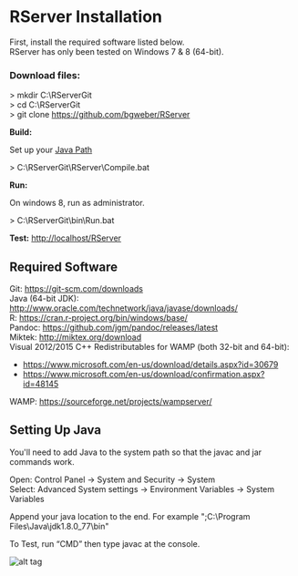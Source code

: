 # RServer Installation 

First, install the required software listed below. 
<br>RServer has only been tested on Windows 7 & 8 (64-bit).

### Download files: 

\> mkdir C:\RServerGit
<br>\> cd C:\RServerGit
<br>\> git clone https://github.com/bgweber/RServer

**Build:**

Set up your [Java Path](https://github.com/bgweber/RServer/blob/master/Setup.md#setting-up-java) 

\> C:\RServerGit\RServer\Compile.bat 

**Run:**

On windows 8, run as administrator. 

\> C:\RServerGit\bin\Run.bat 

**Test:** [http://localhost/RServer](http://localhost/RServer) 

## Required Software

Git: https://git-scm.com/downloads 
<br>Java (64-bit JDK): http://www.oracle.com/technetwork/java/javase/downloads/ 
<br>R: https://cran.r-project.org/bin/windows/base/
<br>Pandoc: https://github.com/jgm/pandoc/releases/latest  
Miktek: http://miktex.org/download      
Visual 2012/2015 C++ Redistributables for WAMP (both 32-bit and 64-bit): 
- https://www.microsoft.com/en-us/download/details.aspx?id=30679 
- https://www.microsoft.com/en-us/download/confirmation.aspx?id=48145 

WAMP: https://sourceforge.net/projects/wampserver/ 


## Setting Up Java

You'll need to add Java to the system path so that the javac and jar commands work. 

Open: Control Panel -> System and Security -> System
<br>Select: Advanced System settings -> Environment Variables -> System Variables 

Append your java location to the end. For example ";C:\Program Files\Java\jdk1.8.0_77\bin"

To Test, run “CMD” then type javac at the console.

![alt tag](https://github.com/bgweber/RServer/blob/master/JavaPath.png)

